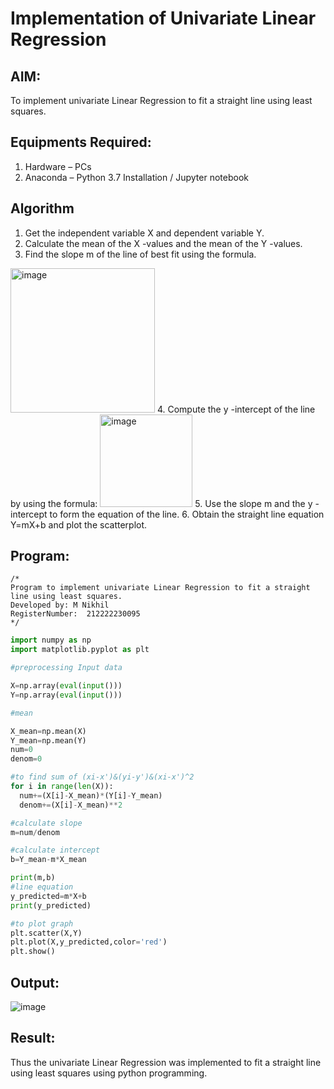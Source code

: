 # Implementation of Univariate Linear Regression
## AIM:
To implement univariate Linear Regression to fit a straight line using least squares.

## Equipments Required:
1. Hardware – PCs
2. Anaconda – Python 3.7 Installation / Jupyter notebook

## Algorithm
1. Get the independent variable X and dependent variable Y.
2. Calculate the mean of the X -values and the mean of the Y -values.
3. Find the slope m of the line of best fit using the formula. 
<img width="231" alt="image" src="https://user-images.githubusercontent.com/93026020/192078527-b3b5ee3e-992f-46c4-865b-3b7ce4ac54ad.png">
4. Compute the y -intercept of the line by using the formula:
<img width="148" alt="image" src="https://user-images.githubusercontent.com/93026020/192078545-79d70b90-7e9d-4b85-9f8b-9d7548a4c5a4.png">
5. Use the slope m and the y -intercept to form the equation of the line.
6. Obtain the straight line equation Y=mX+b and plot the scatterplot.

## Program:
```
/*
Program to implement univariate Linear Regression to fit a straight line using least squares.
Developed by: M Nikhil
RegisterNumber:  212222230095
*/
```
```python
import numpy as np
import matplotlib.pyplot as plt

#preprocessing Input data

X=np.array(eval(input()))
Y=np.array(eval(input()))

#mean

X_mean=np.mean(X)
Y_mean=np.mean(Y)
num=0
denom=0

#to find sum of (xi-x')&(yi-y')&(xi-x')^2
for i in range(len(X)):
  num+=(X[i]-X_mean)*(Y[i]-Y_mean)
  denom+=(X[i]-X_mean)**2

#calculate slope
m=num/denom

#calculate intercept
b=Y_mean-m*X_mean

print(m,b)
#line equation
y_predicted=m*X+b
print(y_predicted)

#to plot graph
plt.scatter(X,Y)
plt.plot(X,y_predicted,color='red')
plt.show()
```

## Output:
![image](https://github.com/M-Nikhil20/Find-the-best-fit-line-using-Least-Squares-Method/assets/118707852/b44b3876-23af-4a40-ac64-fecf6fd218aa)



## Result:
Thus the univariate Linear Regression was implemented to fit a straight line using least squares using python programming.
